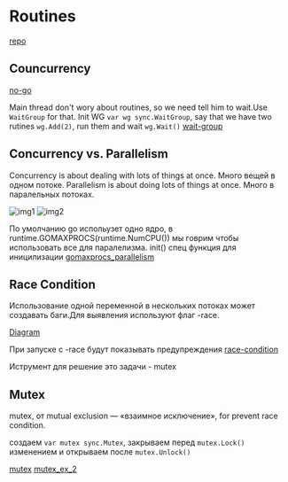 
# Routines
[repo](https://github.com/GoesToEleven/GolangTraining/tree/master/22_go-routines)


## Councurrency
[no-go](https://github.com/GoesToEleven/GolangTraining/blob/master/22_go-routines/01_no-go/main.go)

Main thread don't wory about routines, so we need tell him to wait.Use `WaitGroup` for that. Init WG `var wg sync.WaitGroup`, say that we have two rutines `wg.Add(2)`, run them and wait `wg.Wait()`
[wait-group](https://github.com/GoesToEleven/GolangTraining/blob/master/22_go-routines/03_wait-group/main.go)

## Concurrency vs. Parallelism

Concurrency is about dealing with lots of things at once. Много вещей в одном потоке.
Parallelism is about doing lots of things at once. Много в паралельных потоках.

![img1](http://i.imgur.com/9Dahh6U.png)
![img2](http://i.imgur.com/r1mM72i.png)

По умолчанию go испольузет одно ядро, в runtime.GOMAXPROCS(runtime.NumCPU()) мы говрим чтобы использовать все для паралелизма.
init() спец функция для иницилизации
[gomaxprocs_parallelism](https://github.com/GoesToEleven/GolangTraining/blob/master/22_go-routines/05_gomaxprocs_parallelism/main.go)


## Race Condition
Использование одной переменной в нескольких потоках может создавать баги.Для выявления используют флаг -race.

[Diagram](https://github.com/ardanlabs/gotraining/blob/master/topics/go/concurrency/data_race/README.md#diagram)

При запуске с -race будут показывать предупреждения
[race-condition](https://github.com/GoesToEleven/GolangTraining/blob/master/22_go-routines/06_race-condition/main.go)

Иструмент для решение это задачи - mutex

## Mutex
mutex, от mutual exclusion — «взаимное исключение», for prevent race condition.

создаем `var mutex sync.Mutex`, закрываем перед `mutex.Lock()` изменением и открываем после `mutex.Unlock()`

[mutex](https://github.com/GoesToEleven/GolangTraining/blob/master/22_go-routines/07_mutex/main.go)
[mutex_ex_2](https://github.com/ardanlabs/gotraining/blob/master/topics/go/concurrency/data_race/example3/example3.go)





